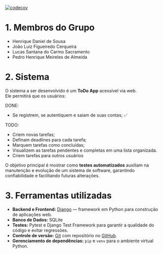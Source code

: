 [![codecov](https://codecov.io/gh/HenriqueDSousa/todo-app/graph/badge.svg?token=9THOJE1DZH)](https://codecov.io/gh/HenriqueDSousa/todo-app)

# 1. Membros do Grupo

* Henrique Daniel de Sousa  
* João Luiz Figueiredo Cerqueira  
* Lucas Santana do Carmo Sacramento  
* Pedro Henrique Meireles de Almeida  

# 2. Sistema

O sistema a ser desenvolvido é um **ToDo App** acessível via web.  
Ele permitirá que os usuários:

DONE: 
- Se registrem, se autentiquem e saiam de suas contas; ✅

TODO:
- Criem novas tarefas;
- Definam deadlines para cada tarefa;  
- Marquem tarefas como concluídas;  
- Visualizem as tarefas pendentes e completas em uma lista organizada.  
- Criem tarefas para outros usuários

O objetivo principal é mostrar como **testes automatizados** auxiliam na manutenção e evolução de um sistema de software, garantindo confiabilidade e facilitando futuras alterações.

# 3. Ferramentas utilizadas

- **Backend e Frontend:** [Django](https://www.djangoproject.com/) — framework em Python para construção de aplicações web.  
- **Banco de Dados:** SQLite  
- **Testes:** Pytest e Django Test Framework para garantir a qualidade do código e evitar regressões.  
- **Controle de versão:** [Git](https://git-scm.com/) com repositório no [GitHub](https://github.com/).  
- **Gerenciamento de dependências:** `pip` e `venv` para o ambiente virtual Python.  
